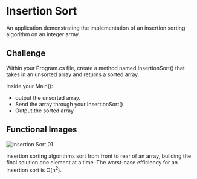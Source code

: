 # Insertion Sort

An application demonstrating the implementation of an insertion sorting algorithm on an integer array.

## Challenge

Within your Program.cs file, create a method named InsertionSort() that takes in an unsorted array and returns a sorted array.

Inside your Main():
* output the unsorted array.
* Send the array through your InsertionSort()
* Output the sorted array

## Functional Images

![Insertion Sort 01](../../assets/insertion-sort-images/insertion-sort.PNG)

Insertion sorting algorithms sort from front to rear of an array, building the final solution one
element at a time. The worst-case efficiency for an insertion sort is O(n<sup>2</sup>). 